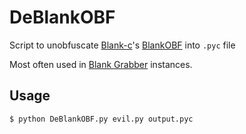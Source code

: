 # DeBlankOBF

Script to unobfuscate [Blank-c](https://github.com/Blank-c/)'s [BlankOBF](https://github.com/Blank-c/BlankOBF/blob/main/BlankOBF.py) into `.pyc` file


Most often used in [Blank Grabber](https://github.com/Blank-c/Blank-Grabber) instances.

## Usage
```
$ python DeBlankOBF.py evil.py output.pyc
```